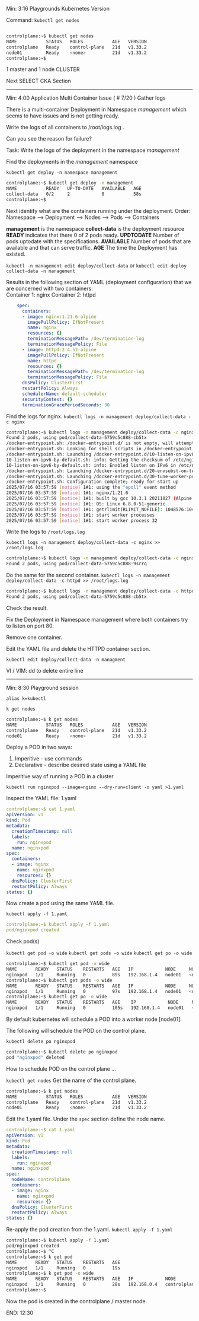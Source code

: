 
Min: 3:16
Playgrounds Kubernetes Version

Command: `kubectl get nodes`

```bash

controlplane:~$ kubectl get nodes
NAME           STATUS   ROLES           AGE   VERSION
controlplane   Ready    control-plane   21d   v1.33.2
node01         Ready    <none>          21d   v1.33.2
controlplane:~$ 

```

1 master  and 1 node CLUSTER

Next SELECT CKA Section

---
Min: 4:00
Application Multi Container Issue ( # 7/20 )
Gather logs

There is a multi-container Deployment in Namespace *management* which seems to have issues and is not getting ready.

Write the logs of all containers to /root/logs.log .

Can you see the reason for failure?

Task: Write the logs of the deployment in the namespace *management*

Find the deployments in the *management* namespace

`kubectl get deploy -n namespace management`

```bash
controlplane:~$ kubectl get deploy -n management
NAME           READY   UP-TO-DATE   AVAILABLE   AGE
collect-data   0/2     2            0           58s
controlplane:~$ 
```

Next identify what are the containers running under the deployment. 
Order:
Namespace --> Deployment --> Nodes --> Pods --> Containers

**management** is the namespace
**collect-data** is the deployment resource
**READY** indicates that there 0 of 2 pods ready.
**UPDTODATE** Number of pods uptodate with the specifications.
**AVAILABLE** Number of pods that are available and that can serve traffic.
**AGE** The time the Deployment has existed.

`kubectl -n management edit deploy/collect-data`
or
`kubectl edit deploy collect-data -n management`

Results in the following section of YAML (deployment configuration) that we are concerned with two containers:  
Container 1: nginx
Container 2: httpd

```yaml
    spec:
      containers:
      - image: nginx:1.21.6-alpine
        imagePullPolicy: IfNotPresent
        name: nginx
        resources: {}
        terminationMessagePath: /dev/termination-log
        terminationMessagePolicy: File
      - image: httpd:2.4.52-alpine
        imagePullPolicy: IfNotPresent
        name: httpd
        resources: {}
        terminationMessagePath: /dev/termination-log
        terminationMessagePolicy: File
      dnsPolicy: ClusterFirst
      restartPolicy: Always
      schedulerName: default-scheduler
      securityContext: {}
      terminationGracePeriodSeconds: 30

```

Find the logs for nginx.
`kubectl logs -n management deploy/collect-data -c nginx`

```bash
controlplane:~$ kubectl logs -n management deploy/collect-data -c nginx
Found 2 pods, using pod/collect-data-5759c5c888-cb5tx
/docker-entrypoint.sh: /docker-entrypoint.d/ is not empty, will attempt to perform configuration
/docker-entrypoint.sh: Looking for shell scripts in /docker-entrypoint.d/
/docker-entrypoint.sh: Launching /docker-entrypoint.d/10-listen-on-ipv6-by-default.sh
10-listen-on-ipv6-by-default.sh: info: Getting the checksum of /etc/nginx/conf.d/default.conf
10-listen-on-ipv6-by-default.sh: info: Enabled listen on IPv6 in /etc/nginx/conf.d/default.conf
/docker-entrypoint.sh: Launching /docker-entrypoint.d/20-envsubst-on-templates.sh
/docker-entrypoint.sh: Launching /docker-entrypoint.d/30-tune-worker-processes.sh
/docker-entrypoint.sh: Configuration complete; ready for start up
2025/07/16 03:57:59 [notice] 1#1: using the "epoll" event method
2025/07/16 03:57:59 [notice] 1#1: nginx/1.21.6
2025/07/16 03:57:59 [notice] 1#1: built by gcc 10.3.1 20211027 (Alpine 10.3.1_git20211027) 
2025/07/16 03:57:59 [notice] 1#1: OS: Linux 6.8.0-51-generic
2025/07/16 03:57:59 [notice] 1#1: getrlimit(RLIMIT_NOFILE): 1048576:1048576
2025/07/16 03:57:59 [notice] 1#1: start worker processes
2025/07/16 03:57:59 [notice] 1#1: start worker process 32

```

Write the logs to `/root/logs.log`

`kubectl logs -n management deploy/collect-data -c nginx >> /root/logs.log`

```bash
controlplane:~$ kubectl logs -n management deploy/collect-data -c nginx >> /root/logs.log
Found 2 pods, using pod/collect-data-5759c5c888-9srrq
```

Do the same for the second container.
`kubectl logs -n management deploy/collect-data -c httpd >> /root/logs.log`

```bash
controlplane:~$ kubectl logs -n management deploy/collect-data -c httpd >> /root/logs.log
Found 2 pods, using pod/collect-data-5759c5c888-cb5tx
```

Check the result.

Fix the Deployment in Namespace management where both containers try to listen on port 80.

Remove one container.

Edit the YAML file and delete the HTTPD container section.

`kubectl edit deploy/collect-data -n managment`

VI / VIM: dd to delete entire line


---
Min: 8:30
Playground session

`alias k=kubectl`

`k get nodes`

```bash
controlplane:~$ k get nodes
NAME           STATUS   ROLES           AGE   VERSION
controlplane   Ready    control-plane   21d   v1.33.2
node01         Ready    <none>          21d   v1.33.2

```

Deploy a POD in two ways:
1. Imperitive - use commands
2. Declarative - describe desired state using a YAML file

Imperitive way of running a POD in a cluster

`kubectl run nginxpod --image=nginx --dry-run=client -o yaml >1.yaml`

Inspect the YAML file: 1.yaml

```yaml
controlplane:~$ cat 1.yaml 
apiVersion: v1
kind: Pod
metadata:
  creationTimestamp: null
  labels:
    run: nginxpod
  name: nginxpod
spec:
  containers:
  - image: nginx
    name: nginxpod
    resources: {}
  dnsPolicy: ClusterFirst
  restartPolicy: Always
status: {}

```

Now create a pod using the same YAML file.

`kubectl apply -f 1.yaml`

```yaml
controlplane:~$ kubectl apply -f 1.yaml 
pod/nginxpod created

```

Check pod(s)

`kubectl get pod -o wide`
`kubectl get pods -o wide`
`kubectl get po -o wide`

```bash
controlplane:~$ kubectl get pod -o wide
NAME       READY   STATUS    RESTARTS   AGE   IP            NODE     NOMINATED NODE   READINESS GATES
nginxpod   1/1     Running   0          89s   192.168.1.4   node01   <none>           <none>
controlplane:~$ kubectl get pods -o wide
NAME       READY   STATUS    RESTARTS   AGE   IP            NODE     NOMINATED NODE   READINESS GATES
nginxpod   1/1     Running   0          97s   192.168.1.4   node01   <none>           <none>
controlplane:~$ kubectl get po -o wide
NAME       READY   STATUS    RESTARTS   AGE    IP            NODE     NOMINATED NODE   READINESS GATES
nginxpod   1/1     Running   0          105s   192.168.1.4   node01   <none>           <none>

```
By default kubernetes will schedule a POD into a worker node [node01].

The following will schedule the POD on the control plane.

`kubectl delete po nginxpod`

```bash
controlplane:~$ kubectl delete po nginxpod
pod "nginxpod" deleted
```

How to schedule POD on the control plane ...

`kubectl get nodes`
Get the name of the control plane.

```bash
controlplane:~$ k get nodes
NAME           STATUS   ROLES           AGE   VERSION
controlplane   Ready    control-plane   21d   v1.33.2
node01         Ready    <none>          21d   v1.33.2
```

Edit the 1.yaml file.
Under the `spec` section define the node name.


```yaml
controlplane:~$ cat 1.yaml 
apiVersion: v1
kind: Pod
metadata:
  creationTimestamp: null
  labels:
    run: nginxpod
  name: nginxpod
spec:
  nodeName: controlplane
  containers:
  - image: nginx
    name: nginxpod
    resources: {}
  dnsPolicy: ClusterFirst
  restartPolicy: Always
status: {}

```

Re-apply the pod creation from the 1.yaml.
`kubectl apply -f 1.yaml`

```bash
controlplane:~$ kubectl apply -f 1.yaml 
pod/nginxpod created
controlplane:~$ ^C
controlplane:~$ k get pod
NAME       READY   STATUS    RESTARTS   AGE
nginxpod   1/1     Running   0          19s
controlplane:~$ k get pod -o wide
NAME       READY   STATUS    RESTARTS   AGE   IP            NODE           NOMINATED NODE   READINESS GATES
nginxpod   1/1     Running   0          28s   192.168.0.4   controlplane   <none>           <none>
controlplane:~$ 

```

Now the pod is created in the controlplane / master node.

END: 12:30